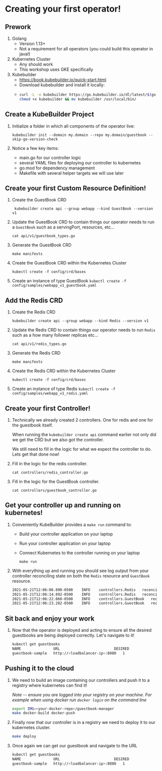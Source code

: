 # Creating your first operator!

## Prework

1. Golang
    - Version 1.13+
    - Not a requirement for all operators (you could build this operator in java!)
1. Kubernetes Cluster
    - Any should work
    - This workshop uses GKE specifically
1. Kubebuilder
    - https://book.kubebuilder.io/quick-start.html
    - Download kubebuilder and install it locally:
    -   ```bash
        curl -L -o kubebuilder https://go.kubebuilder.io/dl/latest/$(go env GOOS)/$(go env GOARCH)
        chmod +x kubebuilder && mv kubebuilder /usr/local/bin/
        ```

## Create a KubeBuilder Project

1. Initialize a folder in which all components of the operator live:
   
   `kubebuilder init --domain my.domain --repo my.domain/guestbook --skip-go-version-check`
1. Notice a few key items:
    - main.go for our controller logic
    - several YAML files for deploying our controller to kubernetes
    - go.mod for dependency management
    - Makefile with several helper targets we will use later

## Create your first Custom Resource Definition!

1. Create the GuestBook CRD

    ` kubebuilder create api --group webapp --kind GuestBook --version v1`
1. Update the GuestBook CRD to contain things our operator needs to run a `GuestBook` such as a servingPort, resources, etc...
        
    `cat api/v1/guestbook_types.go`
1. Generate the GuestBook CRD

    `make manifests`
1. Create the GuestBook CRD within the Kubernetes Cluster

    `kubectl create -f config/crd/bases`

1. Create an instance of type GuestBook
    `kubectl create -f config/samples/webapp_v1_guestbook.yaml`

## Add the Redis CRD

1.  Create the Redis CRD 

    `kubebuilder create api --group webapp --kind Redis --version v1`

1. Update the Redis CRD to contain things our operator needs to run `Redis` such as a how many follower replicas etc...
        
    `cat api/v1/redis_types.go`

1. Generate the Redis CRD

    `make manifests`
1. Create the Redis CRD within the Kubernetes Cluster

    `kubectl create -f config/crd/bases`

1. Create an instance of type Redis
    `kubectl create -f config/samples/webapp_v1_redis.yaml`

## Create your first Controller!

1. Technically we already created 2 controllers. One for redis and one for the guestbook itself. 

    When running the `kubebuilder create api` command earlier not only did we get the CRD but we also got the controller.
    
    We still need to fill in the logic for what we expect the controller to do. Lets get that done now!

1. Fill in the logic for the redis controller.

    `cat controllers/redis_controller.go`

1. Fill in the logic for the GuestBook controller.

    `cat controllers/guestbook_controller.go`

## Get your controller up and running on kubernetes!

1. Conveniently KubeBuilder provides a `make run` command to:
    - Build your controller application on your laptop
    - Run your controller application on your laptop
    - Connect Kubernetes to the controller running on your laptop

        `make run`

1. With everything up and running you should see log output from your controller reconciling state on both the `Redis` resource and `GuestBook` resource.


    ```bash
    2021-05-21T12:06:06.890-0500	INFO	controllers.Redis	reconciling redis	{"redis": "default/redis-sample"}
    2021-05-21T12:06:14.892-0500	INFO	controllers.Redis	reconciled redis	{"redis": "default/redis-sample"}
    2021-05-21T12:06:22.860-0500	INFO	controllers.GuestBook	reconciling guestbook	{"guestbook": "default/guestbook-sample"}
    2021-05-21T12:06:23.282-0500	INFO	controllers.GuestBook	reconciled guestbook	{"guestbook": "default/guestbook-sample"}
    ```

## Sit back and enjoy your work

1. Now that the operator is deployed and acting to ensure all the desired guestbooks are being deployed correctly. Let's navigate to it!

    ```bash
    kubectl get guestbooks
    NAME               URL                         DESIRED
    guestbook-sample   http://<loadbalancer-ip>:8080   1
    ```

## Pushing it to the cloud

1. We need to build an image containing our controllers and push it to a registry where kubernetes can find it! 

    *Note -- ensure you are logged into your registry on your machine. For example when using docker run `docker login` on the command line*

    ```bash
    export IMG=<your-docker-repo>/guestbook-manager
    make docker-build docker-push
    ```

1. Finally now that our controller is in a registry we need to deploy it to our kubernetes cluster.

    ```bash
    make deploy
    ```

1. Once again we can get our guestbook and navigate to the URL

    ```bash
    kubectl get guestbooks
    NAME               URL                         DESIRED
    guestbook-sample   http://<loadbalancer-ip>:8080   1
    ```
